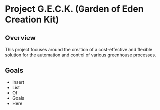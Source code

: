 # Project G.E.C.K. (Garden of Eden Creation Kit)

## Overview

This project focuses around the creation of a cost-effective and flexible solution for the automation and control of various greenhouse processes.

## Goals

* Insert
* List
* Of
* Goals
* Here
